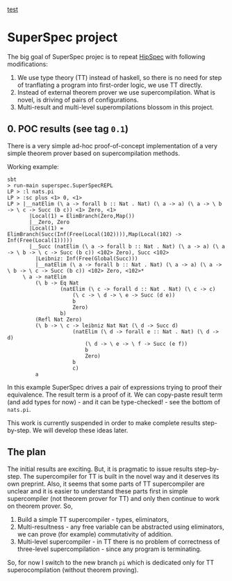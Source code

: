 [test](01_eq.md)

# SuperSpec project

The big goal of SuperSpec projec is to repeat [HipSpec](https://github.com/danr/hipspec) with following modifications:

1. We use type theory (TT) instead of haskell, so there is no need for step of tranflating a program into
first-order logic, we use TT directly.
2. Instead of external theorem prover we use supercompilation. What is novel, is driving of pairs of configurations.
3. Multi-result and multi-level superompilations blossom in this project.

## 0. POC results (see tag `0.1`)

There is a very simple ad-hoc proof-of-concept implementation of a very simple theorem prover based on supercompilation
methods.

Working example:

    sbt
    > run-main superspec.SuperSpecREPL
    LP > :l nats.pi
    LP > :sc plus <1> 0, <1>
    LP > |__natElim (\ a -> forall b :: Nat . Nat) (\ a -> a) (\ a -> \ b -> \ c -> Succ (b c)) <1> Zero, <1>
           |Local(1) = ElimBranch(Zero,Map())
           |__Zero, Zero
           |Local(1) = ElimBranch(Succ(Inf(Free(Local(102)))),Map(Local(102) -> Inf(Free(Local(1)))))
           |__Succ (natElim (\ a -> forall b :: Nat . Nat) (\ a -> a) (\ a -> \ b -> \ c -> Succ (b c)) <102> Zero), Succ <102>
             |Leibniz: Inf(Free(Global(Succ)))
             |__natElim (\ a -> forall b :: Nat . Nat) (\ a -> a) (\ a -> \ b -> \ c -> Succ (b c)) <102> Zero, <102>*
         \ a -> natElim
             (\ b -> Eq Nat
                     (natElim (\ c -> forall d :: Nat . Nat) (\ c -> c)
                         (\ c -> \ d -> \ e -> Succ (d e))
                         b
                         Zero)
                     b)
             (Refl Nat Zero)
             (\ b -> \ c -> leibniz Nat Nat (\ d -> Succ d)
                         (natElim (\ d -> forall e :: Nat . Nat) (\ d -> d)
                             (\ d -> \ e -> \ f -> Succ (e f))
                             b
                             Zero)
                         b
                         c)
             a

In this example SuperSpec drives a pair of expressions trying to proof their equivalence. The result term is a proof
of it. We can copy-paste result term (and add types for now) - and it can be type-checked! - see the bottom of `nats.pi`.

This work is currently suspended in order to make complete results step-by-step. We will develop these ideas later.

## The plan

The initial results are exciting. But, it is pragmatic to issue results step-by-step. The supercompiler for TT is built
in the novel way and it deserves its own preprint. Also, it seems that some parts of TT supercompiler are unclear and
it is easier to understand these parts first in simple supercompiler (not theorem prover for TT) and only then continue
to work on theorem prover. So,

1. Build a simple TT supercompiler - types, eliminators,
2. Multi-resultness - any free variable can be abstracted using eliminators, we can prove (for example) commutativity of
addition.
3. Multi-level supercompiler - in TT there is no problem of correctness of three-level supercompilation - since any
program is terminating.

So, for now I switch to the new branch `pi` which is dedicated only for TT superocompilation (without theorem proving).